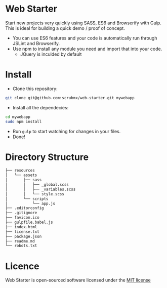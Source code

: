 # Web Starter
Start new projects very quickly using SASS, ES6 and Browserify with Gulp. <br/>
This is ideal for building a quick demo / proof of concept.

* You can use ES6 features and your code is automatically run through JSLint and Browserify.
* Use npm to install any module you need and import that into your code.
    * JQuery is inculded by default

# Install
* Clone this repository: 
```bash
git clone git@github.com:scrubmx/web-starter.git mywebapp
```
* Install all the dependecies: 
```bash
cd mywebapp
sudo npm install
```

* Run `gulp` to start watching for changes in your files.
* Done!

# Directory Structure
```bash
├── resources
│   └── assets
│       ├── sass
│       │   ├── _global.scss
│       │   ├── _variables.scss
│       │   └── style.scss
│       └── scripts
│           └── app.js
├── .editorconfig
├── .gitignore
├── favicon.ico
├── gulpfile.babel.js
├── index.html
├── license.txt
├── package.json
├── readme.md
└── robots.txt
```

# Licence
Web Starter is open-sourced software licensed under the [MIT license](https://github.com/scrubmx/web-starter/blob/master/license.txt)
